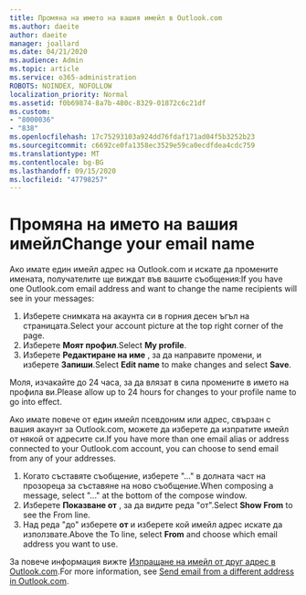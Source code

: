 ```yaml
---
title: Промяна на името на вашия имейл в Outlook.com
ms.author: daeite
author: daeite
manager: joallard
ms.date: 04/21/2020
ms.audience: Admin
ms.topic: article
ms.service: o365-administration
ROBOTS: NOINDEX, NOFOLLOW
localization_priority: Normal
ms.assetid: f0b69874-8a7b-480c-8329-01872c6c21df
ms.custom:
- "8000036"
- "838"
ms.openlocfilehash: 17c75293103a924dd76fdaf171ad04f5b3252b23
ms.sourcegitcommit: c6692ce0fa1358ec3529e59ca0ecdfdea4cdc759
ms.translationtype: MT
ms.contentlocale: bg-BG
ms.lasthandoff: 09/15/2020
ms.locfileid: "47798257"
---
```

# <a name="change-your-email-name"></a><span data-ttu-id="7ca77-102">Промяна на името на вашия имейл</span><span class="sxs-lookup"><span data-stu-id="7ca77-102">Change your email name</span></span>

<span data-ttu-id="7ca77-103">Ако имате един имейл адрес на Outlook.com и искате да промените имената, получателите ще виждат във вашите съобщения:</span><span class="sxs-lookup"><span data-stu-id="7ca77-103">If you have one Outlook.com email address and want to change the name recipients will see in your messages:</span></span>
  
1. <span data-ttu-id="7ca77-104">Изберете снимката на акаунта си в горния десен ъгъл на страницата.</span><span class="sxs-lookup"><span data-stu-id="7ca77-104">Select your account picture at the top right corner of the page.</span></span>
2. <span data-ttu-id="7ca77-105">Изберете **Моят профил**.</span><span class="sxs-lookup"><span data-stu-id="7ca77-105">Select **My profile**.</span></span>
3. <span data-ttu-id="7ca77-106">Изберете **Редактиране на име** , за да направите промени, и изберете **Запиши**.</span><span class="sxs-lookup"><span data-stu-id="7ca77-106">Select **Edit name** to make changes and select **Save**.</span></span>

<span data-ttu-id="7ca77-107">Моля, изчакайте до 24 часа, за да влязат в сила промените в името на профила ви.</span><span class="sxs-lookup"><span data-stu-id="7ca77-107">Please allow up to 24 hours for changes to your profile name to go into effect.</span></span>
  
<span data-ttu-id="7ca77-108">Ако имате повече от един имейл псевдоним или адрес, свързан с вашия акаунт за Outlook.com, можете да изберете да изпратите имейл от някой от адресите си.</span><span class="sxs-lookup"><span data-stu-id="7ca77-108">If you have more than one email alias or address connected to your Outlook.com account, you can choose to send email from any of your addresses.</span></span>
  
1. <span data-ttu-id="7ca77-109">Когато съставяте съобщение, изберете "..." в долната част на прозореца за съставяне на ново съобщение.</span><span class="sxs-lookup"><span data-stu-id="7ca77-109">When composing a message, select "..." at the bottom of the compose window.</span></span>
1. <span data-ttu-id="7ca77-110">Изберете **Показване от** , за да видите реда "от".</span><span class="sxs-lookup"><span data-stu-id="7ca77-110">Select **Show From** to see the From line.</span></span>
1. <span data-ttu-id="7ca77-111">Над реда "до" изберете **от** и изберете кой имейл адрес искате да използвате.</span><span class="sxs-lookup"><span data-stu-id="7ca77-111">Above the To line, select **From** and choose which email address you want to use.</span></span>

<span data-ttu-id="7ca77-112">За повече информация вижте [Изпращане на имейл от друг адрес в Outlook.com](https://support.office.com/article/ccba89cb-141c-4a36-8c56-6d16a8556d2e?wt.mc_id=Office_Outlook_com_Alchemy).</span><span class="sxs-lookup"><span data-stu-id="7ca77-112">For more information, see [Send email from a different address in Outlook.com](https://support.office.com/article/ccba89cb-141c-4a36-8c56-6d16a8556d2e?wt.mc_id=Office_Outlook_com_Alchemy).</span></span>